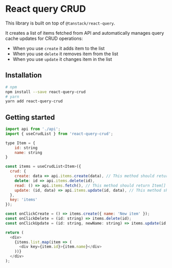 # React query CRUD

This library is built on top of `@tanstack/react-query`.

It creates a list of items fetched from API and automatically manages query cache updates for CRUD operations:

- When you use `create` it adds item to the list
- When you use `delete` it removes item from the list
- When you use `update` it changes item in the list

## Installation

```sh
# npm
npm install --save react-query-crud
# yarn
yarn add react-query-crud
```

## Getting started

```js
import api from './api';
import { useCrudList } from 'react-query-crud';

type Item = {
    id: string
    name: string
}

const items = useCrudList<Item>({
  crud: {
    create: data => api.items.create(data), // This method should return Item
    delete: id => api.items.delete(id),
    read: () => api.items.fetch(), // This method should return Item[]
    update: (id, data) => api.items.update(id, data), // This method should return Item
  },
  key: 'items'
});

const onClickCreate = () => items.create({ name: 'New item' });
const onClickDelete = (id: string) => items.delete(id);
const onClickUpdate = (id: string, newName: string) => items.update(id, {name: newName});

return (
  <div>
    {items.list.map(item => (
      <div key={item.id}>{item.name}</div>
    ))}
  </div>
);
```
